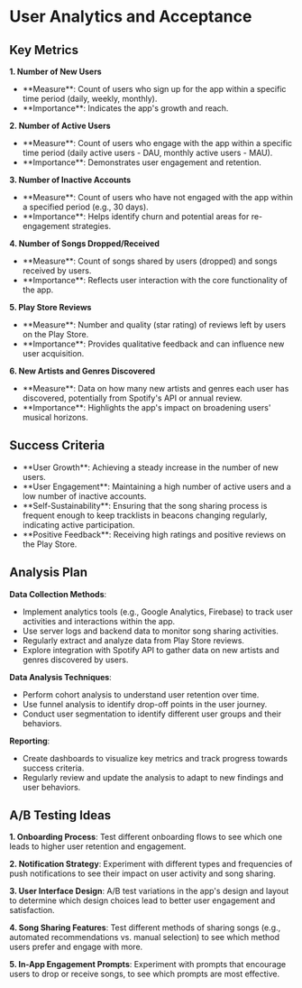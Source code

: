 # User Analytics and Acceptance

## Key Metrics

**1. Number of New Users**
<ul>
  <li>**Measure**: Count of users who sign up for the app within a specific time period (daily, weekly, monthly).
   <li>**Importance**: Indicates the app's growth and reach.</li>
</ul>

**2. Number of Active Users**
<ul>
  <li>**Measure**: Count of users who engage with the app within a specific time period (daily active users - DAU, monthly active users - MAU).
   <li>**Importance**: Demonstrates user engagement and retention.</li>
</ul>

**3. Number of Inactive Accounts**
<ul>
  <li>**Measure**: Count of users who have not engaged with the app within a specified period (e.g., 30 days).
   <li>**Importance**: Helps identify churn and potential areas for re-engagement strategies.</li>
</ul>

**4. Number of Songs Dropped/Received**
<ul>
  <li>**Measure**: Count of songs shared by users (dropped) and songs received by users.
   <li>**Importance**: Reflects user interaction with the core functionality of the app.</li>
</ul>

**5. Play Store Reviews**
<ul>
  <li>**Measure**: Number and quality (star rating) of reviews left by users on the Play Store.
   <li>**Importance**: Provides qualitative feedback and can influence new user acquisition.</li>
</ul>

**6. New Artists and Genres Discovered**
<ul>
  <li>**Measure**: Data on how many new artists and genres each user has discovered, potentially from Spotify's API or annual review.
   <li>**Importance**: Highlights the app's impact on broadening users' musical horizons.</li>
</ul>

## Success Criteria

<ul>
  <li>**User Growth**: Achieving a steady increase in the number of new users.
  <li>**User Engagement**: Maintaining a high number of active users and a low number of inactive accounts.
  <li>**Self-Sustainability**: Ensuring that the song sharing process is frequent enough to keep tracklists in beacons changing regularly, indicating active participation.
  <li>**Positive Feedback**: Receiving high ratings and positive reviews on the Play Store.</li>
</ul>

## Analysis Plan

**Data Collection Methods**:

  - Implement analytics tools (e.g., Google Analytics, Firebase) to track user activities and interactions within the app.
  - Use server logs and backend data to monitor song sharing activities.
  - Regularly extract and analyze data from Play Store reviews.
  - Explore integration with Spotify API to gather data on new artists and genres discovered by users.

**Data Analysis Techniques**:
  
  - Perform cohort analysis to understand user retention over time.
  - Use funnel analysis to identify drop-off points in the user journey.
  - Conduct user segmentation to identify different user groups and their behaviors.
  

**Reporting**:
  
  - Create dashboards to visualize key metrics and track progress towards success criteria.
  - Regularly review and update the analysis to adapt to new findings and user behaviors.
  

## A/B Testing Ideas

**1. Onboarding Process**:
Test different onboarding flows to see which one leads to higher user retention and engagement.

**2. Notification Strategy**:
 Experiment with different types and frequencies of push notifications to see their impact on user activity and song sharing.

**3. User Interface Design**:
A/B test variations in the app's design and layout to determine which design choices lead to better user engagement and satisfaction.

**4. Song Sharing Features**:
Test different methods of sharing songs (e.g., automated recommendations vs. manual selection) to see which method users prefer and engage with more.

**5. In-App Engagement Prompts**:
Experiment with prompts that encourage users to drop or receive songs, to see which prompts are most effective.
